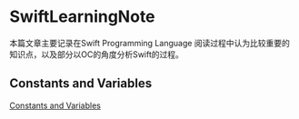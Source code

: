 # SwiftLearningNote

本篇文章主要记录在Swift Programming Language 阅读过程中认为比较重要的知识点，以及部分以OC的角度分析Swift的过程。

## Constants and Variables

[Constants and Variables](https://github.com/LeeWongSnail/SwiftLearningNote/blob/main/Constants%20and%20Variables.md)



